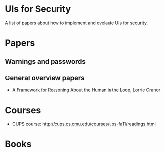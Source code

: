 # UIs for Security

A list of papers about how to implement and evelaute UIs for security.

# Papers

## Warnings and passwords

## General overview papers

- [A Framework for Reasoning About the Human in the Loop](https://www.usenix.org/legacy/event/upsec08/tech/full_papers/cranor/cranor.pdf), Lorrie Cranor

# Courses 

- CUPS course: http://cups.cs.cmu.edu/courses/ups-fa11/readings.html

# Books



